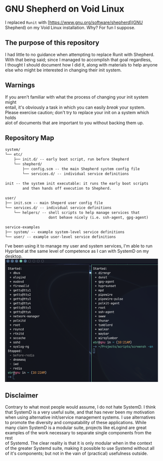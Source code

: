 GNU Shepherd on Void Linux
==========================
I replaced `Runit` with [https://www.gnu.org/software/shepherd](GNU Shepherd) on my Void Linux installation.
Why? For fun I suppose.

## The purpose of this repository
I had little to no guidance when attempting to replace Runit with Shepherd.  
With that being said; since I managed to accomplish that goal regardless,  
I thought I should document how I did it, along with materials to help anyone  
else who might be interested in changing their init system.

## Warnings
If you aren't familiar with what the process of changing your init system might  
entail, it's obviously a task in which you can easily *break* your system.  
Please exercise caution; don't try to replace your init on a system which holds  
alot of documents that are important to you without backing them up.

## Repository Map
```
system/
└── etc/
    ├── init.d/ -- early boot script, run before Shepherd   
    └── shepherd/
        ├── config.scm -- the main Shepherd system config file
        └── services.d/ -- individual service definitions

init -- the system init executable: it runs the early boot scripts
        and then hands off execution to Shepherd.

user/
├── init.scm -- main Sheperd user config file
└── services.d/ -- individual service definitions
    └── helpers/ -- shell scripts to help manage services that
                    dont behave nicely (i.e. ssh-agent, gpg-agent)

service-examples
├── system/ -- example system-level service definitions
└── user/ -- example user-level service definitions
```

I've been using it to manage my user and system services, I'm able to run  
Hyprland at the same level of competence as I can with SystemD on my desktop.
![Screenshot of active service listing](/assets/screenshot.png)

## Disclaimer
Contrary to what most people would assume, I do not hate SystemD. I think  
that SystemD is a very useful suite, and that has never been my motivation  
when using alternative init/service management systems. I use alternatives  
to promote the diversity and compatability of these applications. While  
many claim SystemD is a modular suite, projects like eLogind are great  
examples of the work necessary to separate single components from the rest  
of Systemd. The clear reality is that it is only modular when in the context  
of the greater Systemd suite, making it possible to use Systemd without all  
of it's components; but not in the vain of (practical) usefulness outside.